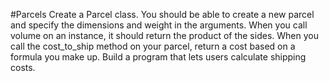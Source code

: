 #Parcels
Create a Parcel class.
You should be able to create a new parcel and specify the dimensions and weight in the arguments.
When you call volume on an instance, it should return the product of the sides.
When you call the cost_to_ship method on your parcel, return a cost based on a formula you make up.
Build a program that lets users calculate shipping costs.
